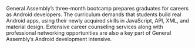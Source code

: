 General Assembly’s three-month bootcamp prepares graduates for careers as
Android developers. The curriculum demands that students build real Android
apps, using their newly acquired skills in JavaScript, API, XML, and material
design. Extensive career counseling services along with professional
networking opportunities are also a key part of General Assembly’s Android
development intensive.

